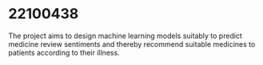 # 22100438
The project aims to design machine learning models suitably to predict medicine review sentiments and thereby recommend suitable medicines to patients according to their illness.

